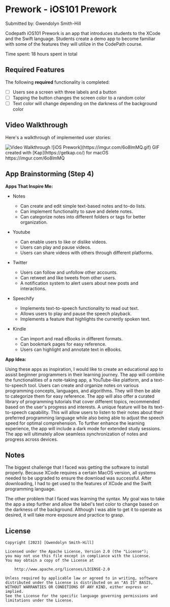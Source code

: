 # Prework - iOS101 Prework

Submitted by: Gwendolyn Smith-Hill

Codepath iOS101 Prework is an app that introduces students to the XCode and the Swift language. Students create a demo app to become familiar with some of the features they will utilize in the CodePath course.

Time spent: 18 hours spent in total

## Required Features

The following **required** functionality is completed:

- [ ] Users see a screen with three labels and a button
- [ ] Tapping the button changes the screen color to a random color
- [ ] Text color will change depending on the darkness of the background color
 
## Video Walkthrough

Here's a walkthrough of implemented user stories:

<img src='https://imgur.com/6o8lmMQ.gif' title='Video Walkthrough' width='' alt='Video Walkthrough' />
![iOS Prework](https://imgur.com/6o8lmMQ.gif)
GIF created with [Kap](https://getkap.co/) for macOS
https://imgur.com/6o8lmMQ

## App Brainstorming (Step 4)

**Apps That Inspire Me:** 

- Notes
  -  Can create and edit simple text-based notes and to-do lists.
  -  Can implement functionality to save and delete notes.
  -  Can categorize notes into different folders or tags for better organization.
    
- Youtube
  -  Can enable users to like or dislike videos.
  -  Users can play and pause videos.
  -  Users can share videos with others through different platforms.
    
- Twitter
  -  Users can follow and unfollow other accounts.
  -  Can retweet and like tweets from other users.
  -  A notification system to alert users about new posts and interactions.
    
- Speechify
  -  Implements text-to-speech functionality to read out text.
  -  Allows users to play and pause the speech playback.
  -  Implements a feature that highlights the currently spoken text.
    
- Kindle
  -  Can import and read eBooks in different formats.
  -  Can bookmark pages for easy reference.
  -  Users can highlight and annotate text in eBooks.

**App Idea:**

Using these apps as inspiration, I would like to create an educational app to assist beginner programmers in their learning 
journey. The app will combine the functionalities of a note-taking app, a YouTube-like platform, and a text-to-speech tool.
Users can create and organize notes on various programming concepts, languages, and algorithms. They will then be able to
categorize them for easy reference. The app will also offer a curated library of programming tutorials that cover different 
topics, recommended based on the user's progress and interests. A unique feature will be its text-to-speech capability. This 
will allow users to listen to their notes about their preferred programming language while also being able to adjust the 
speech speed for optimal comprehension. To further enhance the learning experience, the app will include a dark mode for 
extended study sessions. The app will ultimately allow seamless synchronization of notes and progress across 
devices. 


## Notes

The biggest challenge that I faced was getting the software to install properly. Because XCode requires a certain MacOS version, all systems needed to be upgraded to ensure the download was successful. After downloading, I had to get used to the features of XCode and the Swift programming language.

The other problem that I faced was learning the syntax. My goal was to take the app a step further and allow the label's text color to change based on the darkness of the background. Although I was able to get it to operate as desired, it will take more exposure and practice to grasp.

## License

    Copyright [2023] [Gwendolyn Smith-Hill]

    Licensed under the Apache License, Version 2.0 (the "License");
    you may not use this file except in compliance with the License.
    You may obtain a copy of the License at

        http://www.apache.org/licenses/LICENSE-2.0

    Unless required by applicable law or agreed to in writing, software
    distributed under the License is distributed on an "AS IS" BASIS,
    WITHOUT WARRANTIES OR CONDITIONS OF ANY KIND, either express or implied.
    See the License for the specific language governing permissions and
    limitations under the License.
